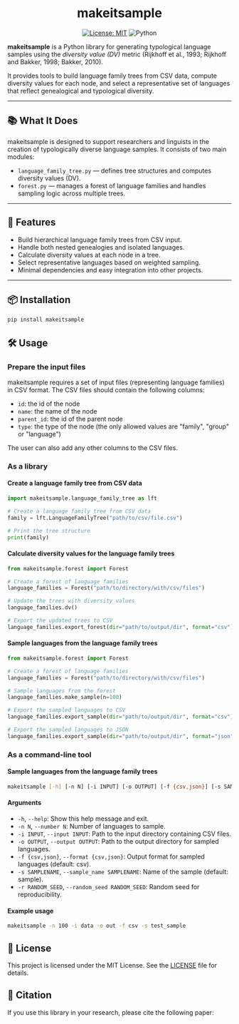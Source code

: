 <div align="center">

# makeitsample

<!-- [![Paper](http://img.shields.io/badge/paper-ACL--anthology-B31B1B.svg)](https://aclanthology.org/2021.sigtyp-1.2/)
[![Conference](https://img.shields.io/badge/conference-NAACL--2021-blue.svg)](https://2021.naacl.org/)-->
[![License: MIT][mit-shield]][mit]
![Python](https://img.shields.io/badge/python-3.7%20|%20higher%20version-orange.svg)

[mit]: https://opensource.org/license/mit
[mit-shield]: https://img.shields.io/badge/License-MIT-yellow.svg

</div>

**makeitsample** is a Python library for generating typological language samples
using the *diversity value (DV)* metric (Rijkhoff et al., 1993; Rijkhoff and
Bakker, 1998; Bakker, 2010).

It provides tools to build language family trees from CSV data, compute
diversity values for each node, and select a representative set of languages
that reflect genealogical and typological diversity.

---

## 📚 What It Does

makeitsample is designed to support researchers and linguists in the creation of
typologically diverse language samples. It consists of two main modules:

- `language_family_tree.py` — defines tree structures and computes diversity
values (DV).
- `forest.py` — manages a forest of language families and handles sampling logic
across multiple trees.

---

## 🚀 Features

- Build hierarchical language family trees from CSV input.
- Handle both nested genealogies and isolated languages.
- Calculate diversity values at each node in a tree.
- Select representative languages based on weighted sampling.
- Minimal dependencies and easy integration into other projects.

---

## 📦 Installation

```bash
pip install makeitsample
```

## 🛠️ Usage

### Prepare the input files

makeitsample requires a set of input files (representing language families) in CSV
format.
The CSV files should contain the following columns:
- `id`: the id of the node
- `name`: the name of the node
- `parent_id`: the id of the parent node
- `type`: the type of the node (the only allowed values are "family", "group" or "language")

The user can also add any other columns to the CSV files.

### As a library

#### Create a language family tree from CSV data

```python
import makeitsample.language_family_tree as lft

# Create a language family tree from CSV data
family = lft.LanguageFamilyTree("path/to/csv/file.csv")

# Print the tree structure
print(family)
```

#### Calculate diversity values for the language family trees

```python
from makeitsample.forest import Forest

# Create a forest of language families
language_families = Forest("path/to/directory/with/csv/files")

# Update the trees with diversity values
language_families.dv()

# Export the updated trees to CSV
language_families.export_forest(dir="path/to/output/dir", format="csv")
```

#### Sample languages from the language family trees

```python
from makeitsample.forest import Forest

# Create a forest of language families
language_families = Forest("path/to/directory/with/csv/files")

# Sample languages from the forest
language_families.make_sample(n=100)

# Export the sampled languages to CSV
language_families.export_sample(dir="path/to/output/dir", format="csv")

# Export the sampled languages to JSON
language_families.export_sample(dir="path/to/output/dir", format="json")
```

### As a command-line tool

#### Sample languages from the language family trees

```bash
makeitsample [-h] [-n N] [-i INPUT] [-o OUTPUT] [-f {csv,json}] [-s SAMPLENAME] [-r RANDOM_SEED]
```

#### Arguments
- `-h`, `--help`: Show this help message and exit.
- `-n N`, `--number N`: Number of languages to sample.
- `-i INPUT`, `--input INPUT`: Path to the input directory containing CSV files.
- `-o OUTPUT`, `--output OUTPUT`: Path to the output directory for sampled languages.
- `-f {csv,json}`, `--format {csv,json}`: Output format for sampled languages (default: csv).
- `-s SAMPLENAME`, `--sample_name SAMPLENAME`: Name of the sample (default: sample).
- `-r RANDOM_SEED`, `--random_seed RANDOM_SEED`: Random seed for reproducibility.

#### Example usage

```bash
makeitsample -n 100 -i data -o out -f csv -s test_sample
```

## 📄 License
This project is licensed under the MIT License. See the [LICENSE](LICENSE) file for details.

## 📄 Citation

If you use this library in your research, please cite the following paper:

<!--```bibtex
@inproceedings{makeitsample2025,
  title = {Samplify: a Tool for Generating Typological Language Samples Based on the Diversity Value},
  author = {Brigada Villa, Luca},
  year = {2025},
  url = {https://makeitsample.unipv.it},
  version = {1.0}
}
```-->